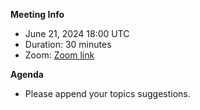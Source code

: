 **Meeting Info**

- June 21, 2024 18:00 UTC
- Duration: 30 minutes
- Zoom: [Zoom link](https://solana-foundation.zoom.us/j/85769030378?pwd=CuY0HlqAiMpyzvaBEoE9Xt7LsnvqDk.1)

**Agenda**

- Please append your topics suggestions.
